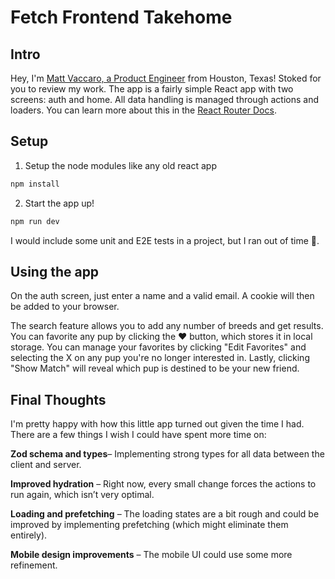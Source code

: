 # Fetch Frontend Takehome
## Intro
Hey, I'm [Matt Vaccaro, a Product Engineer](https://www.mattvaccaro.dev/) from Houston, Texas! Stoked for you to review my work. The app is a fairly simple React app with two screens: auth and home. All data handling is managed through actions and loaders. You can learn more about this in the [React Router Docs](https://reactrouter.com/start/modes).

## Setup

1. Setup the node modules like any old react app
```bash
npm install
```

2. Start the app up!
```bash
npm run dev
```
I would include some unit and E2E tests in a project, but I ran out of time 🤷.


## Using the app
On the auth screen, just enter a name and a valid email. A cookie will then be added to your browser.

The search feature allows you to add any number of breeds and get results. You can favorite any pup by clicking the ❤️ button, which stores it in local storage. You can manage your favorites by clicking "Edit Favorites" and selecting the X on any pup you're no longer interested in. Lastly, clicking "Show Match" will reveal which pup is destined to be your new friend.

## Final Thoughts
I'm pretty happy with how this little app turned out given the time I had. There are a few things I wish I could have spent more time on:

**Zod schema and types**– Implementing strong types for all data between the client and server.

**Improved hydration** – Right now, every small change forces the actions to run again, which isn’t very optimal.

**Loading and prefetching** – The loading states are a bit rough and could be improved by implementing prefetching (which might eliminate them entirely).

**Mobile design improvements** – The mobile UI could use some more refinement.
